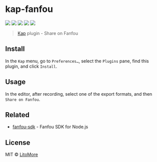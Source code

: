 # kap-fanfou

[![](https://badges.greenkeeper.io/LitoMore/kap-fanfou.svg)](https://greenkeeper.io/)
[![](https://img.shields.io/travis/LitoMore/kap-fanfou/master.svg)](https://travis-ci.org/LitoMore/kap-fanfou)
[![](https://img.shields.io/npm/v/kap-fanfou.svg)](https://www.npmjs.com/package/kap-fanfou)
[![](https://img.shields.io/npm/l/kap-fanfou.svg)](https://github.com/LitoMore/kap-fanfou/blob/master/LICENSE)
[![](https://img.shields.io/badge/code_style-XO-5ed9c7.svg)](https://github.com/sindresorhus/xo)

> [Kap](https://github.com/wulkano/kap) plugin - Share on Fanfou

## Install

In the `Kap` menu, go to `Preferences…`, select the `Plugins` pane, find this plugin, and click `Install`.

## Usage

In the editor, after recording, select one of the export formats, and then `Share on Fanfou`.

## Related

- [fanfou-sdk](https://github.com/LitoMore/fanfou-sdk-node) - Fanfou SDK for Node.js

## License

MIT © [LitoMore](https://github.com/LitoMore)
